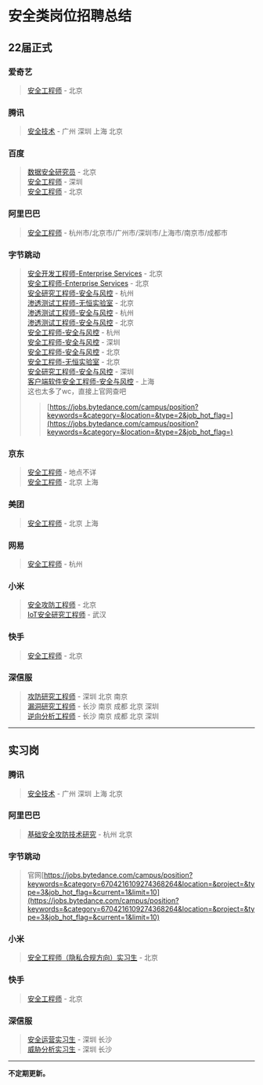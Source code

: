 # 安全类岗位招聘总结  

## 22届正式

### 爱奇艺
> [安全工程师](https://campus.iqiyi.com/campus_apply/iqiyi/38597#/job/817261a4-0398-415a-b80b-886b255c310c) - 北京  

### 腾讯 
> [安全技术](https://join.qq.com/post_detail.html?pid=1&id=112&tid=2) - 广州 深圳 上海 北京 

### 百度
> [数据安全研究员](https://talent.baidu.com/external/baidu/campus.html#/jobDetail/all/1/193146) - 北京  
> [安全工程师](https://talent.baidu.com/external/baidu/campus.html#/jobDetail/all/1/192932) - 深圳  
> [安全工程师](https://talent.baidu.com/external/baidu/campus.html#/jobDetail/all/1/192931) - 北京  

### 阿里巴巴  
> [安全工程师](https://talent.alibaba.com/campus-position/12747?spm=a1z9iw.13825115.0.0.60663ae76tcuZa) - 杭州市/北京市/广州市/深圳市/上海市/南京市/成都市  

### 字节跳动  
> [安全开发工程师-Enterprise Services](https://jobs.bytedance.com/campus/position/6994716399319173384/detail) - 北京  
> [安全工程师-Enterprise Services](https://jobs.bytedance.com/campus/position/6994714426805340446/detail) - 北京  
> [安全研究工程师-安全与风控](https://jobs.bytedance.com/campus/position/6994738529549568269/detail) - 杭州  
> [渗透测试工程师-无恒实验室](https://jobs.bytedance.com/campus/position/6994754271120148767/detail) - 北京  
> [渗透测试工程师-安全与风控](https://jobs.bytedance.com/campus/position/6994738493528344868/detail) - 杭州  
> [渗透测试工程师-安全与风控](https://jobs.bytedance.com/campus/position/6994770128269723941/detail) - 北京  
> [安全工程师-安全与风控](https://jobs.bytedance.com/campus/position/6994739017205287181/detail) - 杭州  
> [安全工程师-安全与风控](https://jobs.bytedance.com/campus/position/6993367739378305311/detail) - 深圳  
> [安全工程师-安全与风控](https://jobs.bytedance.com/campus/position/6994769469281782029/detail) - 北京  
> [安全工程师-无恒实验室](https://jobs.bytedance.com/campus/position/6994754273947076900/detail) - 北京  
> [安全研究工程师-安全与风控](https://jobs.bytedance.com/campus/position/6993365548416420127/detail) - 深圳  
> [客户端软件安全工程师-安全与风控](https://jobs.bytedance.com/campus/position/6994773648808626469/detail) - 上海  
> 这也太多了wc，直接上官网查吧  
>>[https://jobs.bytedance.com/campus/position?keywords=&category=&location=&type=2&job_hot_flag=](https://jobs.bytedance.com/campus/position?keywords=&category=&location=&type=2&job_hot_flag=)  

### 京东  
> [安全工程师](http://campus.jd.com/#/details?id=1528) - 地点不详  
> [安全工程师](http://campus.jd.com/#/details?id=1482) - 北京 上海  

### 美团  
> [安全工程师](https://campus.meituan.com/jobs?jobFamily=1&jobId=4129&jobType=1&pageNo=1) - 北京 上海  

### 网易  
> [安全工程师](https://campus.163.com/app/detail/index?id=1508&projectId=39) - 杭州  

### 小米  
> [安全攻防工程师](https://app.mokahr.com/campus_apply/xiaomi/286#/job/57d9f5cc-917f-4858-a143-cf975fa5d077) - 北京  
> [IoT安全研究工程师](https://app.mokahr.com/campus_apply/xiaomi/286#/job/731dfdee-206b-4cfa-b6b3-e981b93c9a69) - 武汉  

### 快手  
> [安全工程师](https://campus.kuaishou.cn/recruit/campus/e/#/campus/job-info/1986) - 北京  


### 深信服  
> [攻防研究工程师](https://app.mokahr.com/campus_apply/sangfor/27944#/job/f69d6139-214d-4d98-92b2-50aa6a3a1172) - 深圳 北京 南京  
> [漏洞研究工程师](https://app.mokahr.com/campus_apply/sangfor/27944#/job/b22a8741-1f85-4c56-ba55-6b1855d63775) - 长沙 南京 成都 北京 深圳  
> [逆向分析工程师](https://app.mokahr.com/campus_apply/sangfor/27944#/job/f4502c06-ee14-4daa-919d-925c12e53e8d) - 长沙 南京 成都 北京 深圳  

  
------

## 实习岗

### 腾讯
> [安全技术](https://join.qq.com/post_detail.html?pid=2&id=112&tid=2) - 广州 深圳 上海 北京  

### 阿里巴巴  
> [基础安全攻防技术研究](https://talent.alibaba.com/campus-project/922?spm=a1z9iw.13825115.0.0.631e3ae7oQcuKV) - 杭州 北京  

### 字节跳动  
> 官网[https://jobs.bytedance.com/campus/position?keywords=&category=6704216109274368264&location=&project=&type=3&job_hot_flag=&current=1&limit=10](https://jobs.bytedance.com/campus/position?keywords=&category=6704216109274368264&location=&project=&type=3&job_hot_flag=&current=1&limit=10)  

### 小米  
> [安全工程师（隐私合规方向）实习生](https://app.mokahr.com/campus_apply/xiaomi/286#/job/4bfb10be-1405-43d1-bb3d-5fa1b28a8d9a) - 北京  

### 快手  
> [安全工程师](https://zhaopin.kuaishou.cn/recruit/e/#/official/trainee/job-info/2979) - 北京  


### 深信服  
> [安全运营实习生](https://app.mokahr.com/campus_apply/sangfor/6146#/job/60966991-be5c-42fe-80ef-cd342c3317b3) - 深圳 长沙  
> [威胁分析实习生](https://app.mokahr.com/campus_apply/sangfor/6146#/job/43bde4ea-e7e6-4669-988b-798b59dd669f) - 深圳 长沙  


------  
**不定期更新。**